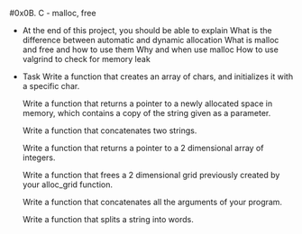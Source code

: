 #0x0B. C - malloc, free

- At the end of this project, you should be able to explain
	What is the difference between automatic and dynamic allocation
	What is malloc and free and how to use them
	Why and when use malloc
	How to use valgrind to check for memory leak

- Task
	Write a function that creates an array of chars, and initializes it	 	with a specific char.
	
	Write a function that returns a pointer to a newly allocated space 
	in memory, which contains a copy of the string given as a parameter.

	Write a function that concatenates two strings.

	Write a function that returns a pointer to a 2 dimensional array of 
	integers.

	Write a function that frees a 2 dimensional grid previously created
 	by your alloc_grid function.

	Write a function that concatenates all the arguments of your program.

	Write a function that splits a string into words.
